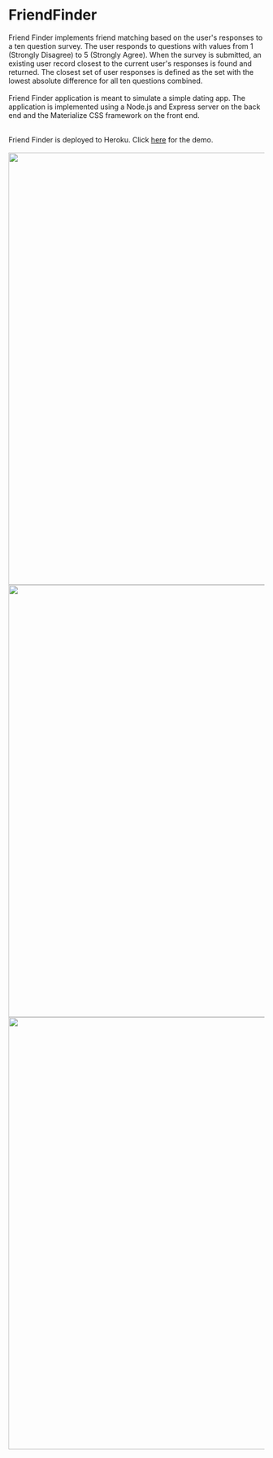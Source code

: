 # FriendFinder

Friend Finder implements friend matching based on the user's responses to a ten question survey. 
The user responds to questions with values from 1 (Strongly Disagree) to 5 (Strongly Agree). 
When the survey is submitted, an existing user record closest to the current user's responses is found and returned. 
The closest set of user responses is defined as the set with the lowest absolute difference for all ten questions combined.
<BR><BR>
Friend Finder application is meant to simulate a simple dating app. 
The application is implemented using a Node.js and Express server on the back end and the Materialize CSS framework on the front end.
<BR><BR>

Friend Finder is deployed to Heroku. 
Click <a href="https://friendfinder-yvette-v1.herokuapp.com/">here</a> for the demo.
<BR><BR>
<img src="/screenshots/screen1.png" width="850">
<img src="/screenshots/screen2.png" width="850">
<img src="/screenshots/screen3.png" width="850">
